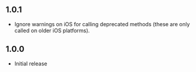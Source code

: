 ## 1.0.1

* Ignore warnings on iOS for calling deprecated methods (these are only called on older iOS platforms).

## 1.0.0

* Initial release
